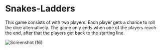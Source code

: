 # Snakes-Ladders

This game consists of with two players. Each player gets a chance to roll the dice
alternatively. The game only ends when one of the players reach the end, after that the players get back
to the starting line.

![Screenshot (16)](https://user-images.githubusercontent.com/62611035/234556958-4de091cd-81c7-4a00-8b14-b8f079bc2d16.png)
